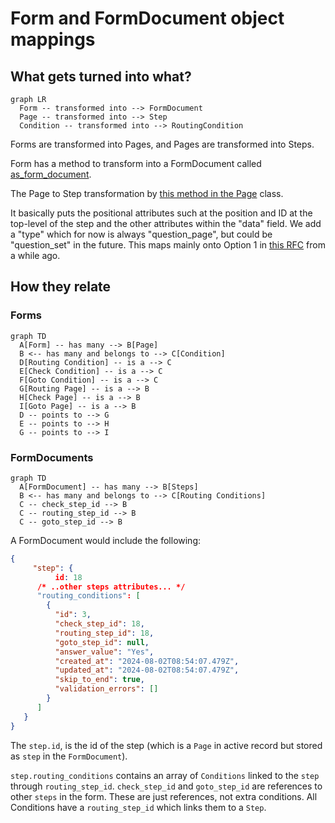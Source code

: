 # Form and FormDocument object mappings

## What gets turned into what?

```mermaid
graph LR
  Form -- transformed into --> FormDocument
  Page -- transformed into --> Step
  Condition -- transformed into --> RoutingCondition
```

Forms are transformed into Pages, and Pages are transformed into Steps.

Form has a method to transform into a FormDocument called [as_form_document](https://github.com/alphagov/forms-admin/blob/main/app/models/form.rb#L147-L155).

The Page to Step transformation by [this method in the Page](https://github.com/alphagov/forms-admin/blob/main/app/models/page.rb#L94) class.

It basically puts the positional attributes such at the position and ID at the top-level of the step and the other attributes within the "data" field. We add a "type" which for now is always "question_page", but could be "question_set" in the future. This maps mainly onto Option 1 in [this RFC](https://github.com/alphagov/forms/discussions/174) from a while ago.

## How they relate

### Forms
```mermaid
graph TD
  A[Form] -- has many --> B[Page]
  B <-- has many and belongs to --> C[Condition]
  D[Routing Condition] -- is a --> C
  E[Check Condition] -- is a --> C
  F[Goto Condition] -- is a --> C
  G[Routing Page] -- is a --> B
  H[Check Page] -- is a --> B
  I[Goto Page] -- is a --> B
  D -- points to --> G
  E -- points to --> H
  G -- points to --> I
```

### FormDocuments
```mermaid
graph TD
  A[FormDocument] -- has many --> B[Steps]
  B <-- has many and belongs to --> C[Routing Conditions]
  C -- check_step_id --> B
  C -- routing_step_id --> B
  C -- goto_step_id --> B
```

A FormDocument would include the following:

```json
{
     "step": {
          id: 18
      /* ..other steps attributes... */
      "routing_conditions": [
        {
          "id": 3,
          "check_step_id": 18,
          "routing_step_id": 18,
          "goto_step_id": null,
          "answer_value": "Yes",
          "created_at": "2024-08-02T08:54:07.479Z",
          "updated_at": "2024-08-02T08:54:07.479Z",
          "skip_to_end": true,
          "validation_errors": []
        }
      ]
   }
}
```

The `step.id`, is the id of the step (which is a `Page` in active record but stored as `step` in the `FormDocument`).

`step.routing_conditions` contains an array of `Conditions` linked to the `step` through `routing_step_id`. `check_step_id` and `goto_step_id` are references to other `steps` in the form. These are just references, not extra conditions. All Conditions have a `routing_step_id` which links them to a `Step`.